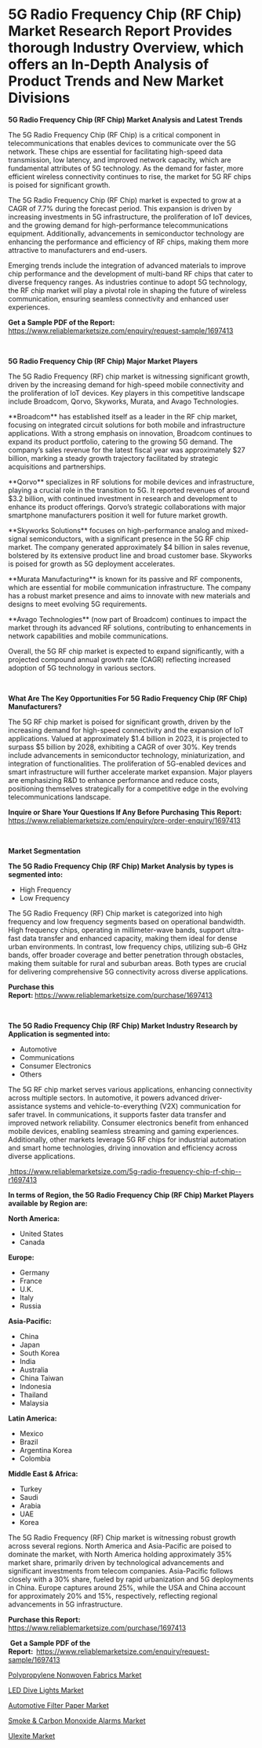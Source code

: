 <p><h1>5G Radio Frequency Chip (RF Chip) Market Research Report Provides thorough Industry Overview, which offers an In-Depth Analysis of Product Trends and New Market Divisions</h1></p><p><strong>5G Radio Frequency Chip (RF Chip) Market Analysis and Latest Trends</strong></p>
<p><p>The 5G Radio Frequency Chip (RF Chip) is a critical component in telecommunications that enables devices to communicate over the 5G network. These chips are essential for facilitating high-speed data transmission, low latency, and improved network capacity, which are fundamental attributes of 5G technology. As the demand for faster, more efficient wireless connectivity continues to rise, the market for 5G RF chips is poised for significant growth.</p><p>The 5G Radio Frequency Chip (RF Chip) market is expected to grow at a CAGR of 7.7% during the forecast period. This expansion is driven by increasing investments in 5G infrastructure, the proliferation of IoT devices, and the growing demand for high-performance telecommunications equipment. Additionally, advancements in semiconductor technology are enhancing the performance and efficiency of RF chips, making them more attractive to manufacturers and end-users. </p><p>Emerging trends include the integration of advanced materials to improve chip performance and the development of multi-band RF chips that cater to diverse frequency ranges. As industries continue to adopt 5G technology, the RF chip market will play a pivotal role in shaping the future of wireless communication, ensuring seamless connectivity and enhanced user experiences.</p></p>
<p><strong>Get a Sample PDF of the Report:&nbsp;</strong> <a href="https://www.reliablemarketsize.com/enquiry/request-sample/1697413?utm_campaign=1133&utm_medium=2&utm_source=Github&utm_content=ia&utm_term=12122024&utm_id=5g-radio-frequency-chip-rf-chip">https://www.reliablemarketsize.com/enquiry/request-sample/1697413</a></p>
<p>&nbsp;</p>
<p><strong>5G Radio Frequency Chip (RF Chip) Major Market Players</strong></p>
<p><p>The 5G Radio Frequency (RF) chip market is witnessing significant growth, driven by the increasing demand for high-speed mobile connectivity and the proliferation of IoT devices. Key players in this competitive landscape include Broadcom, Qorvo, Skyworks, Murata, and Avago Technologies.</p><p>**Broadcom** has established itself as a leader in the RF chip market, focusing on integrated circuit solutions for both mobile and infrastructure applications. With a strong emphasis on innovation, Broadcom continues to expand its product portfolio, catering to the growing 5G demand. The company’s sales revenue for the latest fiscal year was approximately $27 billion, marking a steady growth trajectory facilitated by strategic acquisitions and partnerships.</p><p>**Qorvo** specializes in RF solutions for mobile devices and infrastructure, playing a crucial role in the transition to 5G. It reported revenues of around $3.2 billion, with continued investment in research and development to enhance its product offerings. Qorvo’s strategic collaborations with major smartphone manufacturers position it well for future market growth.</p><p>**Skyworks Solutions** focuses on high-performance analog and mixed-signal semiconductors, with a significant presence in the 5G RF chip market. The company generated approximately $4 billion in sales revenue, bolstered by its extensive product line and broad customer base. Skyworks is poised for growth as 5G deployment accelerates.</p><p>**Murata Manufacturing** is known for its passive and RF components, which are essential for mobile communication infrastructure. The company has a robust market presence and aims to innovate with new materials and designs to meet evolving 5G requirements.</p><p>**Avago Technologies** (now part of Broadcom) continues to impact the market through its advanced RF solutions, contributing to enhancements in network capabilities and mobile communications.</p><p>Overall, the 5G RF chip market is expected to expand significantly, with a projected compound annual growth rate (CAGR) reflecting increased adoption of 5G technology in various sectors.</p></p>
<p>&nbsp;</p>
<p><strong>What Are The Key Opportunities For 5G Radio Frequency Chip (RF Chip) Manufacturers?</strong></p>
<p><p>The 5G RF chip market is poised for significant growth, driven by the increasing demand for high-speed connectivity and the expansion of IoT applications. Valued at approximately $1.4 billion in 2023, it is projected to surpass $5 billion by 2028, exhibiting a CAGR of over 30%. Key trends include advancements in semiconductor technology, miniaturization, and integration of functionalities. The proliferation of 5G-enabled devices and smart infrastructure will further accelerate market expansion. Major players are emphasizing R&D to enhance performance and reduce costs, positioning themselves strategically for a competitive edge in the evolving telecommunications landscape.</p></p>
<p><strong>Inquire or Share Your Questions If Any Before Purchasing This Report:</strong> <a href="https://www.reliablemarketsize.com/enquiry/pre-order-enquiry/1697413?utm_campaign=1133&utm_medium=2&utm_source=Github&utm_content=ia&utm_term=12122024&utm_id=5g-radio-frequency-chip-rf-chip">https://www.reliablemarketsize.com/enquiry/pre-order-enquiry/1697413</a></p>
<p>&nbsp;</p>
<p><strong>Market Segmentation</strong></p>
<p><strong>The 5G Radio Frequency Chip (RF Chip) Market Analysis by types is segmented into:</strong></p>
<p><ul><li>High Frequency</li><li>Low Frequency</li></ul></p>
<p><p>The 5G Radio Frequency (RF) Chip market is categorized into high frequency and low frequency segments based on operational bandwidth. High frequency chips, operating in millimeter-wave bands, support ultra-fast data transfer and enhanced capacity, making them ideal for dense urban environments. In contrast, low frequency chips, utilizing sub-6 GHz bands, offer broader coverage and better penetration through obstacles, making them suitable for rural and suburban areas. Both types are crucial for delivering comprehensive 5G connectivity across diverse applications.</p></p>
<p><strong>Purchase this Report:&nbsp;</strong><a href="https://www.reliablemarketsize.com/purchase/1697413?utm_campaign=1133&utm_medium=2&utm_source=Github&utm_content=ia&utm_term=12122024&utm_id=5g-radio-frequency-chip-rf-chip">https://www.reliablemarketsize.com/purchase/1697413</a></p>
<p>&nbsp;</p>
<p><strong>The 5G Radio Frequency Chip (RF Chip) Market Industry Research by Application is segmented into:</strong></p>
<p><ul><li>Automotive</li><li>Communications</li><li>Consumer Electronics</li><li>Others</li></ul></p>
<p><p>The 5G RF chip market serves various applications, enhancing connectivity across multiple sectors. In automotive, it powers advanced driver-assistance systems and vehicle-to-everything (V2X) communication for safer travel. In communications, it supports faster data transfer and improved network reliability. Consumer electronics benefit from enhanced mobile devices, enabling seamless streaming and gaming experiences. Additionally, other markets leverage 5G RF chips for industrial automation and smart home technologies, driving innovation and efficiency across diverse applications.</p></p>
<p><a href="https://www.reliablemarketsize.com/5g-radio-frequency-chip-rf-chip--r1697413?utm_campaign=1133&utm_medium=2&utm_source=Github&utm_content=ia&utm_term=12122024&utm_id=5g-radio-frequency-chip-rf-chip">&nbsp;https://www.reliablemarketsize.com/5g-radio-frequency-chip-rf-chip--r1697413</a></p>
<p><strong>In terms of Region, the 5G Radio Frequency Chip (RF Chip) Market Players available by Region are:</strong></p>
<p>
    <p> <strong> North America: </strong>
        <ul>
            <li>United States</li>
            <li>Canada</li>
        </ul>
        </p> 
    <p> <strong> Europe: </strong>
        <ul>
            <li>Germany</li>
            <li>France</li>
            <li>U.K.</li>
            <li>Italy</li>
            <li>Russia</li>
        </ul>
        </p> 
    <p> <strong> Asia-Pacific: </strong>
        <ul>
            <li>China</li>
            <li>Japan</li>
            <li>South Korea</li>
            <li>India</li>
            <li>Australia</li>
            <li>China Taiwan</li>
            <li>Indonesia</li>
            <li>Thailand</li>
            <li>Malaysia</li>
        </ul>
        </p> 
    <p> <strong> Latin America: </strong>
        <ul>
            <li>Mexico</li>
            <li>Brazil</li>
            <li>Argentina Korea</li>
            <li>Colombia</li>
        </ul>
        </p> 
    <p> <strong> Middle East & Africa: </strong>
        <ul>
            <li>Turkey</li>
            <li>Saudi</li>
            <li>Arabia</li>
            <li>UAE</li>
            <li>Korea</li>
        </ul>
    </p>
    </p>
<p><p>The 5G Radio Frequency (RF) Chip market is witnessing robust growth across several regions. North America and Asia-Pacific are poised to dominate the market, with North America holding approximately 35% market share, primarily driven by technological advancements and significant investments from telecom companies. Asia-Pacific follows closely with a 30% share, fueled by rapid urbanization and 5G deployments in China. Europe captures around 25%, while the USA and China account for approximately 20% and 15%, respectively, reflecting regional advancements in 5G infrastructure.</p></p>
<p><strong>Purchase this Report: </strong><a href="https://www.reliablemarketsize.com/purchase/1697413?utm_campaign=1133&utm_medium=2&utm_source=Github&utm_content=ia&utm_term=12122024&utm_id=5g-radio-frequency-chip-rf-chip">https://www.reliablemarketsize.com/purchase/1697413</a></p>
<p>&nbsp;<strong>Get a Sample PDF of the Report:&nbsp;&nbsp;</strong><a href="https://www.reliablemarketsize.com/enquiry/request-sample/1697413?utm_campaign=1133&utm_medium=2&utm_source=Github&utm_content=ia&utm_term=12122024&utm_id=5g-radio-frequency-chip-rf-chip">https://www.reliablemarketsize.com/enquiry/request-sample/1697413</a></p>
<p><strong></strong></p>
<p><p><a href="https://www.linkedin.com/pulse/p-factrackr-ho6he?utm_campaign=1133&utm_medium=2&utm_source=Github&utm_content=ia&utm_term=12122024&utm_id=5g-radio-frequency-chip-rf-chip">Polypropylene Nonwoven Fabrics Market</a></p><p><a href="https://www.linkedin.com/pulse/c-hannibex-sqmmf?utm_campaign=1133&utm_medium=2&utm_source=Github&utm_content=ia&utm_term=12122024&utm_id=5g-radio-frequency-chip-rf-chip">LED Dive Lights Market</a></p><p><a href="https://www.linkedin.com/pulse/global-automotive-filter-paper-markets-growth-journey-current-4gfye?utm_campaign=1133&utm_medium=2&utm_source=Github&utm_content=ia&utm_term=12122024&utm_id=5g-radio-frequency-chip-rf-chip">Automotive Filter Paper Market</a></p><p><a href="https://github.com/WillieWoodard/Market-Research-Report-List-7/blob/main/smoke-carbon-monoxide-alarms-market.md?utm_campaign=1133&utm_medium=2&utm_source=Github&utm_content=ia&utm_term=12122024&utm_id=5g-radio-frequency-chip-rf-chip">Smoke & Carbon Monoxide Alarms Market</a></p><p><a href="https://www.linkedin.com/pulse/ulexite-market-growth-forecast-101-cagr-from-2024-2031-g6toe?utm_campaign=1133&utm_medium=2&utm_source=Github&utm_content=ia&utm_term=12122024&utm_id=5g-radio-frequency-chip-rf-chip">Ulexite Market</a></p></p>